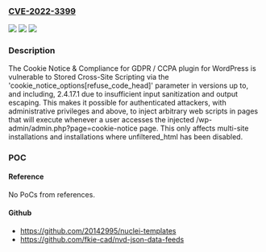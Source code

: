 ### [CVE-2022-3399](https://cve.mitre.org/cgi-bin/cvename.cgi?name=CVE-2022-3399)
![](https://img.shields.io/static/v1?label=Product&message=Cookie%20Notice%20%26%20Compliance%20for%20GDPR%20%2F%20CCPA&color=blue)
![](https://img.shields.io/static/v1?label=Version&message=*%3C%3D%202.4.17.1%20&color=brighgreen)
![](https://img.shields.io/static/v1?label=Vulnerability&message=CWE-79%20Improper%20Neutralization%20of%20Input%20During%20Web%20Page%20Generation%20('Cross-site%20Scripting')&color=brighgreen)

### Description

The Cookie Notice & Compliance for GDPR / CCPA plugin for WordPress is vulnerable to Stored Cross-Site Scripting via the 'cookie_notice_options[refuse_code_head]' parameter in versions up to, and including, 2.4.17.1 due to insufficient input sanitization and output escaping. This makes it possible for authenticated attackers, with administrative privileges and above, to inject arbitrary web scripts in pages that will execute whenever a user accesses the injected /wp-admin/admin.php?page=cookie-notice page. This only affects multi-site installations and installations where unfiltered_html has been disabled.

### POC

#### Reference
No PoCs from references.

#### Github
- https://github.com/20142995/nuclei-templates
- https://github.com/fkie-cad/nvd-json-data-feeds

